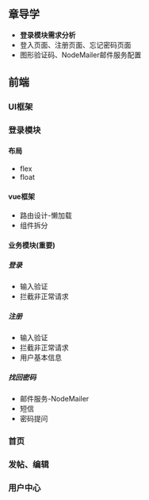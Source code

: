 ## 章导学
* **登录模块需求分析**
* 登入页面、注册页面、忘记密码页面
* 图形验证码、NodeMailer邮件服务配置

## 前端
### UI框架
### 登录模块
#### 布局
* flex
* float
#### vue框架
* 路由设计-懒加载
* 组件拆分

#### 业务模块(重要)
##### 登录
* 输入验证
* 拦截非正常请求

##### 注册
* 输入验证
* 拦截非正常请求
* 用户基本信息

##### 找回密码
* 邮件服务-NodeMailer
* 短信
* 密码提问

### 首页
### 发帖、编辑
### 用户中心